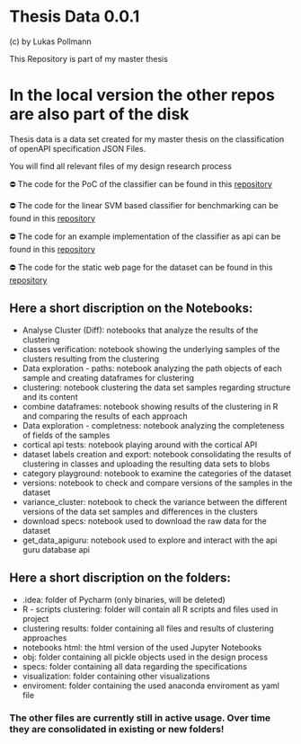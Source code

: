 # Thesis Data 0.0.1

(c) by Lukas Pollmann

This Repository is part of my master thesis

# In the local version the other repos are also part of the disk

Thesis data is a data set created for my master thesis on the 
classification of openAPI specification JSON Files. 

You will find all relevant files of my design research process

:no_entry: The code for the PoC of the classifier can be found in this [repository](https://github.com/pmanlukas/colab)

:no_entry: The code for the linear SVM based classifier for benchmarking can be found in this [repository](https://github.com/pmanlukas/colabSVM)

:no_entry: The code for an example implementation of the classifier as api can be found in this [repository](https://github.com/pmanlukas/classifierAPI)

:no_entry: The code for the static web page for the dataset can be found in this [repository](https://github.com/pmanlukas/datasetWeb)


## Here a short discription on the Notebooks:


- Analyse Cluster (Diff): notebooks that analyze the results of the clustering
- classes verification: notebook showing the underlying samples of the clusters resulting from the clustering
- Data exploration - paths: notebook analyzing the path objects of each sample and creating dataframes for clustering
- clustering: notebook clustering the data set samples regarding structure and its content
- combine dataframes: notebook showing results of the clustering in R and comparing the results of each approach
- Data exploration - completness: notebook analyzing the completeness of fields of the samples
- cortical api tests: notebook playing around with the cortical API
- dataset labels creation and export: notebook consolidating the results of clustering in classes and uploading the resulting data sets to blobs
- category playground: notebook to examine the categories of the dataset
- versions: notebook to check and compare versions of the samples in the dataset
- variance_cluster: notebook to check the variance between the different versions of the data set samples and differences in the clusters
- download specs: notebook used to download the raw data for the dataset
- get_data_apiguru: notebook used to explore and interact with the api guru database api

## Here a short discription on the folders:
- .idea: folder of Pycharm (only binaries, will be deleted)
- R - scripts clustering: folder will contain all R scripts and files used in project
- clustering results: folder containing all files and results of clustering approaches
- notebooks html: the html version of the used Jupyter Notebooks
- obj: folder containing all pickle objects used in the design process
- specs: folder containing all data regarding the specifications
- visualization: folder containing other visualizations
- enviroment: folder containing the used anaconda enviroment as yaml file

### The other files are currently still in active usage. Over time they are consolidated in existing or new folders!
